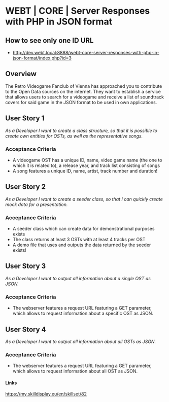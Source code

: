 # WEBT | CORE | Server Responses with PHP in JSON format

## How to see only one ID URL
- http://dev.webt.local:8888/webt-core-server-responses-with-php-in-json-format/index.php?id=3

## Overview
The Retro Videogame Fanclub of Vienna has approached you to contribute to the Open Data sources on the internet. They want to establish a service that allows users to search for a videogame and receive a list of soundtrack covers for said game in the JSON format to be used in own applications.

## User Story 1
*As a Developer I want to create a class structure, so that it is possible to create own entities for OSTs, as well as the representative songs.*

### Acceptance Criteria
- A videogame OST has a unique ID, name, video game name (the one to which it is related to), a release year, and track list consisting of songs
- A song features a unique ID, name, artist, track number and duration!

## User Story 2
*As a Developer I want to create a seeder class, so that I can quickly create mock data for a presentation.*

### Acceptance Criteria
- A seeder class which can create data for demonstrational purposes exists
- The class returns at least 3 OSTs with at least 4 tracks per OST
- A demo file that uses and outputs the data returned by the seeder exists!

## User Story 3
*As a Developer I want to output all information about a single OST as JSON.*

### Acceptance Criteria
- The webserver features a request URL featuring a GET parameter, which allows to request information about a specific OST as JSON.

## User Story 4
*As a Developer I want to output all information about all OSTs as JSON.*

### Acceptance Criteria
- The webserver features a request URL featuring a GET parameter, which allows to request information about all OST as JSON.

#### Links
https://my.skilldisplay.eu/en/skillset/82

